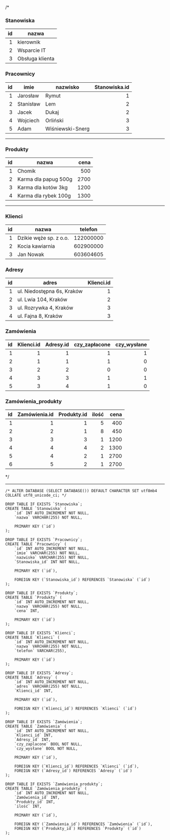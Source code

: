 /*

### Stanowiska ###

| id | nazwa           |
|---:|-----------------|
|  1 | kierownik       |
|  2 | Wsparcie IT     |
|  3 | Obsługa klienta |

### Pracownicy ###

| id | imie      | nazwisko         | Stanowiska.id |
|---:|-----------|------------------|--------------:|
|  1 | Jarosław  | Rymut            |             1 |
|  2 | Stanisław | Lem              |             2 |
|  3 | Jacek     | Dukaj            |             2 |
|  4 | Wojciech  | Orliński         |             3 |
|  5 | Adam      | Wiśniewski-Snerg |             3 |

--------------------

### Produkty ###

| id | nazwa                | cena |
|---:|----------------------|-----:|
|  1 | Chomik               |  500 |
|  2 | Karma dla papug 500g | 2700 |
|  3 | Karma dla kotów 3kg  | 1200 |
|  4 | Karma dla rybek 100g | 1300 |

--------------------

### Klienci ###

| id | nazwa                  | telefon   |
|---:|------------------------|-----------|
|  1 | Dzikie węże sp. z o.o. | 122000000 |
|  2 | Kocia kawiarnia        | 602900000 |
|  3 | Jan Nowak              | 603604605 |

### Adresy ###

| id | adres                      | Klienci.id |
|---:|----------------------------|-----------:|
|  1 | ul. Niedostępna 6s, Kraków |          1 |
|  2 | ul. Lwia 104, Kraków       |          2 |
|  3 | ul. Rozrywka 4, Kraków     |          3 |
|  4 | ul. Fajna 8, Kraków        |          3 |

### Zamówienia ###

| id | Klienci.id | Adresy.id | czy_zapłacone | czy_wysłane |
|---:|-----------:|----------:|--------------:|------------:|
|  1 |          1 |         1 |             1 |           1 |
|  2 |          1 |         1 |             1 |           0 |
|  3 |          2 |         2 |             0 |           0 |
|  4 |          3 |         3 |             1 |           1 |
|  5 |          3 |         4 |             1 |           0 |

### Zamówienia_produkty ###

| id | Zamówienia.id | Produkty.id | ilość | cena |
|---:|--------------:|------------:|------:|-----:|
|  1 |             1 |           1 |     5 |  400 |
|  2 |             2 |           1 |     8 |  450 |
|  3 |             3 |           3 |     1 | 1200 |
|  4 |             4 |           4 |     2 | 1300 |
|  5 |             4 |           2 |     1 | 2700 |
|  6 |             5 |           2 |     1 | 2700 |

*/

----------------------------------------

    /* ALTER DATABASE (SELECT DATABASE()) DEFAULT CHARACTER SET utf8mb4 COLLATE utf8_unicode_ci; */

    DROP TABLE IF EXISTS `Stanowiska`;
    CREATE TABLE `Stanowiska` (
        `id` INT AUTO_INCREMENT NOT NULL,
        `nazwa` VARCHAR(255) NOT NULL,

        PRIMARY KEY (`id`)
    );

    DROP TABLE IF EXISTS `Pracownicy`;
    CREATE TABLE `Pracownicy` (
        `id` INT AUTO_INCREMENT NOT NULL,
        `imie` VARCHAR(255) NOT NULL,
        `nazwisko` VARCHAR(255) NOT NULL,
        `Stanowiska_id` INT NOT NULL,

        PRIMARY KEY (`id`),

        FOREIGN KEY (`Stanowiska_id`) REFERENCES `Stanowiska` (`id`)
    );

    DROP TABLE IF EXISTS `Produkty`;
    CREATE TABLE `Produkty` (
        `id` INT AUTO_INCREMENT NOT NULL,
        `nazwa` VARCHAR(255) NOT NULL,
        `cena` INT,

        PRIMARY KEY (`id`)
    );

    DROP TABLE IF EXISTS `Klienci`;
    CREATE TABLE `Klienci` (
        `id` INT AUTO_INCREMENT NOT NULL,
        `nazwa` VARCHAR(255) NOT NULL,
        `telefon` VARCHAR(255),

        PRIMARY KEY (`id`)
    );

    DROP TABLE IF EXISTS `Adresy`;
    CREATE TABLE `Adresy` (
        `id` INT AUTO_INCREMENT NOT NULL,
        `adres` VARCHAR(255) NOT NULL,
        `Klienci_id` INT,

        PRIMARY KEY (`id`),

        FOREIGN KEY (`Klienci_id`) REFERENCES `Klienci` (`id`)
    );

    DROP TABLE IF EXISTS `Zamówienia`;
    CREATE TABLE `Zamówienia` (
        `id` INT AUTO_INCREMENT NOT NULL,
        `Klienci_id` INT,
        `Adresy_id` INT,
        `czy_zaplacone` BOOL NOT NULL,
        `czy_wysłane` BOOL NOT NULL,

        PRIMARY KEY (`id`),

        FOREIGN KEY (`Klienci_id`) REFERENCES `Klienci` (`id`),
        FOREIGN KEY (`Adresy_id`) REFERENCES `Adresy` (`id`)
    );

    DROP TABLE IF EXISTS `Zamówienia_produkty`;
    CREATE TABLE `Zamówienia_produkty` (
        `id` INT AUTO_INCREMENT NOT NULL,
        `Zamówienia_id` INT,
        `Produkty_id` INT,
        `ilość` INT,

        PRIMARY KEY (`id`),

        FOREIGN KEY (`Zamówienia_id`) REFERENCES `Zamówienia` (`id`),
        FOREIGN KEY (`Produkty_id`) REFERENCES `Produkty` (`id`)
    );
